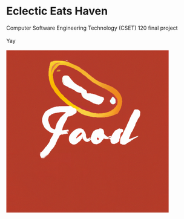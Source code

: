 # Eclectic Eats Haven

Computer Software Engineering Technology (CSET) 120 final project\
\
Yay
\
\
!["Logo"](docs/assets/logo.png "Made by DALL-E 2")